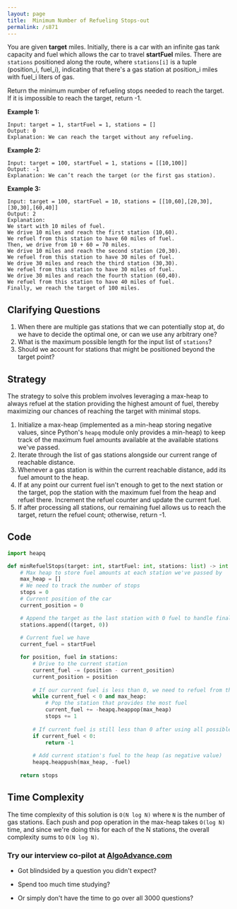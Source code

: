 ```yaml
---
layout: page
title:  Minimum Number of Refueling Stops-out
permalink: /s871
---
```


You are given **target** miles. Initially, there is a car with an infinite gas tank capacity and fuel which allows the car to travel **startFuel** miles. There are `stations` positioned along the route, where `stations[i]` is a tuple (position_i, fuel_i), indicating that there's a gas station at position_i miles with fuel_i liters of gas.

Return the minimum number of refueling stops needed to reach the target. If it is impossible to reach the target, return -1.

**Example 1:**

```plaintext
Input: target = 1, startFuel = 1, stations = []
Output: 0
Explanation: We can reach the target without any refueling.
```

**Example 2:**

```plaintext
Input: target = 100, startFuel = 1, stations = [[10,100]]
Output: -1
Explanation: We can’t reach the target (or the first gas station).
```

**Example 3:**

```plaintext
Input: target = 100, startFuel = 10, stations = [[10,60],[20,30],[30,30],[60,40]]
Output: 2
Explanation:
We start with 10 miles of fuel.
We drive 10 miles and reach the first station (10,60).
We refuel from this station to have 60 miles of fuel.
Then, we drive from 10 + 60 = 70 miles.
We drive 10 miles and reach the second station (20,30).
We refuel from this station to have 30 miles of fuel.
We drive 30 miles and reach the third station (30,30).
We refuel from this station to have 30 miles of fuel.
We drive 30 miles and reach the fourth station (60,40).
We refuel from this station to have 40 miles of fuel.
Finally, we reach the target of 100 miles.
```

## Clarifying Questions

1. When there are multiple gas stations that we can potentially stop at, do we have to decide the optimal one, or can we use any arbitrary one?
2. What is the maximum possible length for the input list of `stations`?
3. Should we account for stations that might be positioned beyond the target point?

## Strategy
The strategy to solve this problem involves leveraging a max-heap to always refuel at the station providing the highest amount of fuel, thereby maximizing our chances of reaching the target with minimal stops.

1. Initialize a max-heap (implemented as a min-heap storing negative values, since Python's `heapq` module only provides a min-heap) to keep track of the maximum fuel amounts available at the available stations we've passed.
2. Iterate through the list of gas stations alongside our current range of reachable distance.
3. Whenever a gas station is within the current reachable distance, add its fuel amount to the heap.
4. If at any point our current fuel isn't enough to get to the next station or the target, pop the station with the maximum fuel from the heap and refuel there. Increment the refuel counter and update the current fuel.
5. If after processing all stations, our remaining fuel allows us to reach the target, return the refuel count; otherwise, return -1.

## Code

```python
import heapq

def minRefuelStops(target: int, startFuel: int, stations: list) -> int:
    # Max heap to store fuel amounts at each station we've passed by
    max_heap = []
    # We need to track the number of stops
    stops = 0
    # Current position of the car
    current_position = 0

    # Append the target as the last station with 0 fuel to handle final leg of the journey
    stations.append((target, 0))
    
    # Current fuel we have
    current_fuel = startFuel

    for position, fuel in stations:
        # Drive to the current station
        current_fuel -= (position - current_position)
        current_position = position
        
        # If our current fuel is less than 0, we need to refuel from the previously passed stations
        while current_fuel < 0 and max_heap:
            # Pop the station that provides the most fuel
            current_fuel += -heapq.heappop(max_heap)
            stops += 1
        
        # If current fuel is still less than 0 after using all possible refuels, return -1
        if current_fuel < 0:
            return -1
        
        # Add current station's fuel to the heap (as negative value)
        heapq.heappush(max_heap, -fuel)
    
    return stops
```

## Time Complexity

The time complexity of this solution is `O(N log N)` where `N` is the number of gas stations. Each push and pop operation in the max-heap takes `O(log N)` time, and since we're doing this for each of the N stations, the overall complexity sums to `O(N log N)`.


### Try our interview co-pilot at [AlgoAdvance.com](https://algoAdvance.com)

- Got blindsided by a question you didn't expect?

- Spend too much time studying?

- Or simply don't have the time to go over all 3000 questions?

